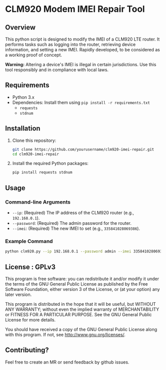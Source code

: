 # CLM920 Modem IMEI Repair Tool

## Overview

This python script is designed to modify the IMEI of a CLM920 LTE router. It performs tasks such as logging into the router, retrieving device information, and setting a new IMEI.
Rapidly developed, to be considered as a working proof of concept.

**Warning:** Altering a device's IMEI is illegal in certain jurisdictions. Use this tool responsibly and in compliance with local laws.

## Requirements

- Python 3.x
- Dependencies: Install them using `pip install -r requirements.txt`
    - `requests`
    - `stdnum`

## Installation

1. Clone this repository:

    ```bash
    git clone https://github.com/yourusername/clm920-imei-repair.git
    cd clm920-imei-repair
    ```

2. Install the required Python packages:

    ```bash
    pip install requests stdnum
    ```

## Usage

### Command-line Arguments

- `--ip`: (Required) The IP address of the CLM920 router (e.g., `192.168.0.1`).
- `--password`: (Required) The admin password for the router.
- `--imei`: (Required) The new IMEI to set (e.g., `335841028069386`).

### Example Command

```bash
python clm920.py --ip 192.168.0.1 --password admin --imei 335841028069386

```

## License : GPLv3

This program is free software: you can redistribute it and/or modify
it under the terms of the GNU General Public License as published by
the Free Software Foundation, either version 3 of the License, or
(at your option) any later version.

This program is distributed in the hope that it will be useful,
but WITHOUT ANY WARRANTY; without even the implied warranty of
MERCHANTABILITY or FITNESS FOR A PARTICULAR PURPOSE.  See the
GNU General Public License for more details.

You should have received a copy of the GNU General Public License
along with this program.  If not, see <http://www.gnu.org/licenses/>.

## Contributing?

Feel free to create an MR or send feedback by github issues.


